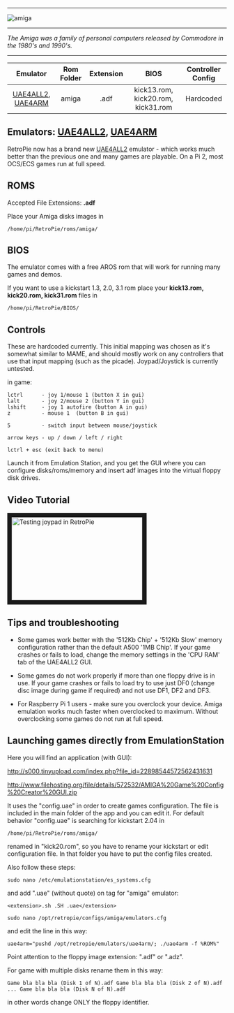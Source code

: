 ***
![amiga](https://cloud.githubusercontent.com/assets/10035308/12189019/a46a4d44-b577-11e5-8378-d8196412103c.png)
***

_The Amiga was a family of personal computers released by Commodore in the 1980's and 1990's._

***

| Emulator | Rom Folder | Extension | BIOS |  Controller Config |
| :---: | :---: | :---: | :---: | :---: |
| [UAE4ALL2](https://github.com/RetroPie/uae4all2), [UAE4ARM](https://github.com/Chips-fr/uae4arm-rpi/) | amiga  | .adf | kick13.rom, kick20.rom, kick31.rom | Hardcoded |

## Emulators: [UAE4ALL2](https://github.com/RetroPie/uae4all2), [UAE4ARM](https://github.com/Chips-fr/uae4arm-rpi/)

RetroPie now has a brand new [UAE4ALL2](https://github.com/RetroPie/uae4all2) emulator - which works much better than the previous one and many games are playable. On a Pi 2, most OCS/ECS games run at full speed. 

## ROMS
Accepted File Extensions: **.adf**

 Place your Amiga disks images in

```shell
/home/pi/RetroPie/roms/amiga/
```

## BIOS
The emulator comes with a free AROS rom that will work for running many games and demos. 

If you want to use a kickstart 1.3, 2.0, 3.1 rom place your **kick13.rom, kick20.rom, kick31.rom** files in 


```shell
/home/pi/RetroPie/BIOS/
```

## Controls
These are hardcoded currently. This initial mapping was chosen as it's somewhat similar to MAME, and should mostly work on any controllers that use that input mapping (such as the picade). Joypad/Joystick is currently untested.

in game:
```
lctrl      - joy 1/mouse 1 (button X in gui)
lalt       - joy 2/mouse 2 (button Y in gui)
lshift     - joy 1 autofire (button A in gui)
z          - mouse 1  (button B in gui)

5          - switch input between mouse/joystick

arrow keys - up / down / left / right

lctrl + esc (exit back to menu)
```

Launch it from Emulation Station, and you get the GUI where you can configure disks/roms/memory and insert adf images into the virtual floppy disk drives.

## Video Tutorial

<a href="https://www.youtube.com/watch?v=dleumwWZp6Q
" target="_blank"><img src="https://i.ytimg.com/vi_webp/dleumwWZp6Q/mqdefault.webp" 
alt="Testing joypad in RetroPie" width="300" height="190" border="10" /></a> 

## Tips and troubleshooting

- Some games work better with the '512Kb Chip' + '512Kb Slow' memory configuration rather than the default A500 '1MB Chip'. If your game crashes or fails to load, change the memory settings in the 'CPU RAM' tab of the UAE4ALL2 GUI.

- Some games do not work properly if more than one floppy drive is in use. If your game crashes or fails to load try to use just DF0 (change disc image during game if required) and not use DF1, DF2 and DF3.

- For Raspberry Pi 1 users - make sure you overclock your device. Amiga emulation works much faster when overclocked to maximum. Without overclocking some games do not run at full speed.

## Launching games directly from EmulationStation

Here you will find an application (with GUI):

http://s000.tinyupload.com/index.php?file_id=22898544572562431631

http://www.filehosting.org/file/details/572532/AMIGA%20Game%20Config%20Creator%20GUI.zip

It uses the "config.uae" in order to create games configuration. The file is included in the main folder of the app and you can edit it. For default behavior "config.uae" is searching for kickstart 2.04 in

``/home/pi/RetroPie/roms/amiga/``

renamed in "kick20.rom", so you have to rename your kickstart or edit configuration file. In that folder you have to put the config files created.

Also follow these steps:

``sudo nano /etc/emulationstation/es_systems.cfg``

and add ".uae" (without quote) on tag <extension> for "amiga" emulator:

``<extension>.sh .SH .uae</extension>``

``sudo nano /opt/retropie/configs/amiga/emulators.cfg``

and edit the line in this way:

``uae4arm="pushd /opt/retropie/emulators/uae4arm/; ./uae4arm -f %ROM%"``

Point attention to the floppy image extension: ".adf" or ".adz".

For game with multiple disks rename them in this way: 

``Game bla bla bla (Disk 1 of N).adf
Game bla bla bla (Disk 2 of N).adf
...
Game bla bla bla (Disk N of N).adf``

in other words change ONLY the floppy identifier.